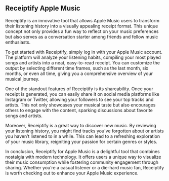 ## Receiptify Apple Music


Receiptify is an innovative tool that allows Apple Music users to transform their listening history into a visually appealing receipt format. This unique concept not only provides a fun way to reflect on your music preferences but also serves as a conversation starter among friends and fellow music enthusiasts.

To get started with Receiptify, simply log in with your Apple Music account. The platform will analyze your listening habits, compiling your most played songs and artists into a neat, easy-to-read receipt. You can customize the output by selecting different time frames, such as the last month, six months, or even all time, giving you a comprehensive overview of your musical journey.

One of the standout features of Receiptify is its shareability. Once your receipt is generated, you can easily share it on social media platforms like Instagram or Twitter, allowing your followers to see your top tracks and artists. This not only showcases your musical taste but also encourages others to engage with the content, sparking discussions about favorite songs and artists.

Moreover, Receiptify is a great way to discover new music. By reviewing your listening history, you might find tracks you’ve forgotten about or artists you haven’t listened to in a while. This can lead to a refreshing exploration of your music library, reigniting your passion for certain genres or styles.

In conclusion, Receiptify for Apple Music is a delightful tool that combines nostalgia with modern technology. It offers users a unique way to visualize their music consumption while fostering community engagement through sharing. Whether you’re a casual listener or a die-hard music fan, Receiptify is worth checking out to enhance your Apple Music experience.
